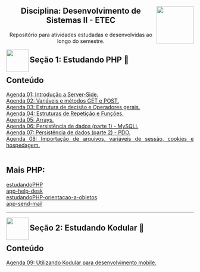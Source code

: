 <div align="center">
<a href="https://github.com/monicaquintal" target="_blank"><img align="right" height="100" src="https://www.svgrepo.com/show/477108/computer.svg" /></a>
<h2>Disciplina: Desenvolvimento de Sistemas II - ETEC</h2>
<p>Repositório para atividades estudadas e desenvolvidas ao longo do semestre.</p>
</div>

<a href="https://github.com/monicaquintal" target="_blank"><img align="left" height="60" src="https://cdn.jsdelivr.net/gh/devicons/devicon/icons/php/php-plain.svg"/></a>  
<h2>Seção 1: Estudando PHP 🐘</h2>

<div id="conteudo" align="justify">

## Conteúdo
    
[Agenda 01: Introdução a Server-Side.](./agenda01/agenda01.md)<br>
[Agenda 02: Variáveis e métodos GET e POST.](./agenda02/agenda02.md)<br>
[Agenda 03: Estrutura de decisão e Operadores gerais.](./agenda03/agenda03.md)<br>
[Agenda 04: Estruturas de Repetição e Funções.](./agenda04/agenda04.md)<br>
[Agenda 05: Arrays.](./agenda05/agenda05.md)<br>
[Agenda 06: Persistência de dados (parte 1) - MySQLi.](./agenda06/agenda06.md)<br>
[Agenda 07: Persistência de dados (parte 2) - PDO.](./agenda07/agenda07.md)<br>
[Agenda 08: Importação de arquivos, variáveis de sessão, cookies e hospedagem.](./agenda08/agenda08.md)<br>
<br>

## Mais PHP:
<a href="https://github.com/monicaquintal/estudandoPHP">estudandoPHP</a><br>
<a href="https://github.com/monicaquintal/app-help-desk">app-help-desk</a><br>
<a href="https://github.com/monicaquintal/estudandoPHP-orientacao-a-objetos">estudandoPHP-orientacao-a-objetos</a><br>
<a href="https://github.com/monicaquintal/app-send-mail">app-send-mail</a><br>
</div>

---

<a href="https://github.com/monicaquintal" target="_blank"><img align="left" height="60" src="https://www.svgrepo.com/show/477093/mobile-phone-signal.svg"/></a>  
<h2>Seção 2: Estudando Kodular 🤳</h2>

<div id="conteudo" align="justify">

## Conteúdo

[Agenda 09: Utilizando Kodular para desenvolvimento mobile.](./agenda09/agenda09.md)<br>
<br>
